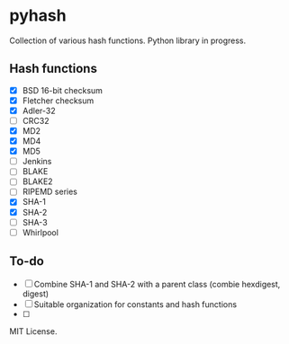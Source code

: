 # pyhash
Collection of various hash functions. Python library in progress.

## Hash functions

- [x] BSD 16-bit checksum
- [x] Fletcher checksum
- [x] Adler-32
- [ ] CRC32
- [x] MD2
- [x] MD4
- [x] MD5
- [ ] Jenkins
- [ ] BLAKE
- [ ] BLAKE2
- [ ] RIPEMD series
- [x] SHA-1
- [x] SHA-2
- [ ] SHA-3
- [ ] Whirlpool

## To-do
- [ ] Combine SHA-1 and SHA-2 with a parent class (combie hexdigest, digest)
- [ ] Suitable organization for constants and hash functions
- [ ]

MIT License.
